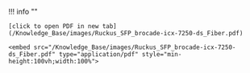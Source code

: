!!! info ""

    [click to open PDF in new tab](/Knowledge_Base/images/Ruckus_SFP_brocade-icx-7250-ds_Fiber.pdf)

    <embed src="/Knowledge_Base/images/Ruckus_SFP_brocade-icx-7250-ds_Fiber.pdf" type="application/pdf" style="min-height:100vh;width:100%">
